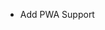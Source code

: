 <!-- - Add favicon properly -->

<!-- - Add notice Section -->
  <!-- - Add Navigation to Activity -->
  <!-- - Add Navigation to Achievement -->
  <!-- - Add Contact Page -->
  <!-- - Add Donate To GBDC Page -->
  <!-- - Add Add New Volunteer -->
  <!-- - Add Gothontontro Page -->

- Add PWA Support
  <!-- - Create New Gmail and transfer all data -->
  <!-- - Reorganize Database with user and isAdmin -->
  <!-- - Redesign Dashboard -->
